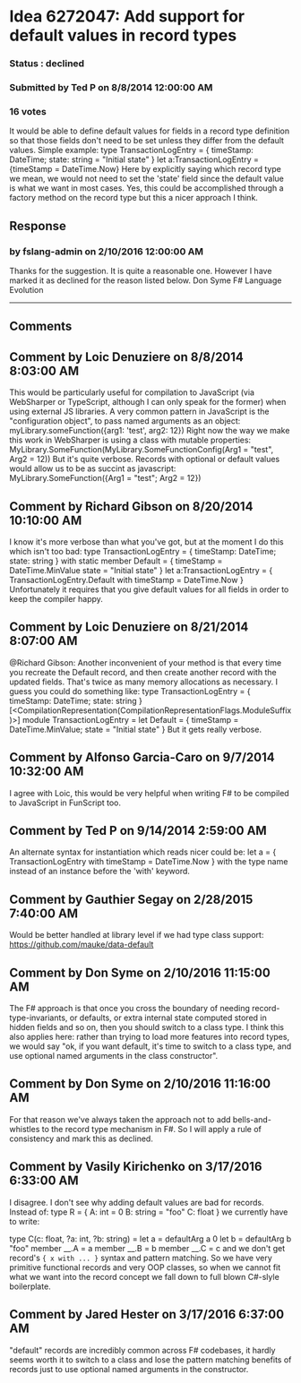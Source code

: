 # Idea 6272047: Add support for default values in record types #

### Status : declined

### Submitted by Ted P on 8/8/2014 12:00:00 AM

### 16 votes

It would be able to define default values for fields in a record type definition so that those fields don't need to be set unless they differ from the default values.
Simple example:
type TransactionLogEntry = {
timeStamp: DateTime;
state: string = "Initial state"
}
let a:TransactionLogEntry = {timeStamp = DateTime.Now}
Here by explicitly saying which record type we mean, we would not need to set the 'state' field since the default value is what we want in most cases. Yes, this could be accomplished through a factory method on the record type but this a nicer approach I think.



## Response 
### by fslang-admin on 2/10/2016 12:00:00 AM

Thanks for the suggestion. It is quite a reasonable one. However I have marked it as declined for the reason listed below.
Don Syme
F# Language Evolution

------------------------
## Comments


## Comment by Loic Denuziere on 8/8/2014 8:03:00 AM
This would be particularly useful for compilation to JavaScript (via WebSharper or TypeScript, although I can only speak for the former) when using external JS libraries. A very common pattern in JavaScript is the "configuration object", to pass named arguments as an object:
myLibrary.someFunction({arg1: 'test', arg2: 12})
Right now the way we make this work in WebSharper is using a class with mutable properties:
MyLibrary.SomeFunction(MyLibrary.SomeFunctionConfig(Arg1 = "test", Arg2 = 12))
But it's quite verbose. Records with optional or default values would allow us to be as succint as javascript:
MyLibrary.SomeFunction({Arg1 = "test"; Arg2 = 12})


## Comment by Richard Gibson on 8/20/2014 10:10:00 AM
I know it's more verbose than what you've got, but at the moment I do this which isn't too bad:
type TransactionLogEntry = {
timeStamp: DateTime;
state: string
} with
static member Default = {
timeStamp = DateTime.MinValue
state = "Initial state"
}
let a:TransactionLogEntry = { TransactionLogEntry.Default with timeStamp = DateTime.Now }
Unfortunately it requires that you give default values for all fields in order to keep the compiler happy.


## Comment by Loic Denuziere on 8/21/2014 8:07:00 AM
@Richard Gibson: Another inconvenient of your method is that every time you recreate the Default record, and then create another record with the updated fields. That's twice as many memory allocations as necessary. I guess you could do something like:
type TransactionLogEntry = { timeStamp: DateTime; state: string }
[<CompilationRepresentation(CompilationRepresentationFlags.ModuleSuffix)>]
module TransactionLogEntry =
let Default = { timeStamp = DateTime.MinValue; state = "Initial state" }
But it gets really verbose.


## Comment by Alfonso Garcia-Caro on 9/7/2014 10:32:00 AM
I agree with Loic, this would be very helpful when writing F# to be compiled to JavaScript in FunScript too.


## Comment by Ted P on 9/14/2014 2:59:00 AM
An alternate syntax for instantiation which reads nicer could be:
let a = { TransactionLogEntry with timeStamp = DateTime.Now }
with the type name instead of an instance before the 'with' keyword.


## Comment by Gauthier Segay on 2/28/2015 7:40:00 AM
Would be better handled at library level if we had type class support:
https://github.com/mauke/data-default


## Comment by Don Syme on 2/10/2016 11:15:00 AM
The F# approach is that once you cross the boundary of needing record-type-invariants, or defaults, or extra internal state computed stored in hidden fields and so on, then you should switch to a class type. I think this also applies here: rather than trying to load more features into record types, we would say "ok, if you want default, it's time to switch to a class type, and use optional named arguments in the class constructor".


## Comment by Don Syme on 2/10/2016 11:16:00 AM
For that reason we've always taken the approach not to add bells-and-whistles to the record type mechanism in F#. So I will apply a rule of consistency and mark this as declined.


## Comment by Vasily Kirichenko on 3/17/2016 6:33:00 AM
I disagree. I don't see why adding default values are bad for records.
Instead of:
type R =
{ A: int = 0
B: string = "foo"
C: float }
we currently have to write:

type C(c: float, ?a: int, ?b: string) =
let a = defaultArg a 0
let b = defaultArg b "foo"
member __.A = a
member __.B = b
member __.C = c
and we don't get record's `{ x with ... }` syntax and pattern matching.
So we have very primitive functional records and very OOP classes, so when we cannot fit what we want into the record concept we fall down to full blown C#-slyle boilerplate.


## Comment by Jared Hester on 3/17/2016 6:37:00 AM
"default" records are incredibly common across F# codebases, it hardly seems worth it to switch to a class and lose the pattern matching benefits of records just to use optional named arguments in the constructor.

